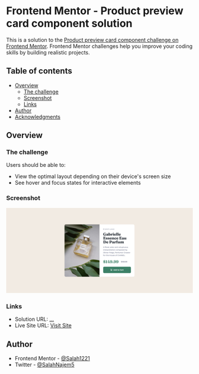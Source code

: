 # Frontend Mentor - Product preview card component solution

This is a solution to the [Product preview card component challenge on Frontend Mentor](https://www.frontendmentor.io/challenges/product-preview-card-component-GO7UmttRfa). Frontend Mentor challenges help you improve your coding skills by building realistic projects.

## Table of contents

- [Overview](#overview)
  - [The challenge](#the-challenge)
  - [Screenshot](#screenshot)
  - [Links](#links)
- [Author](#author)
- [Acknowledgments](#acknowledgments)

## Overview

### The challenge

Users should be able to:

- View the optimal layout depending on their device's screen size
- See hover and focus states for interactive elements

### Screenshot

![](./screenshot.png)

### Links

- Solution URL: [...](https://github.com/Salah1221/Product-Preview-Card)
- Live Site URL: [Visit Site](https://salah1221.github.io/Product-Preview-Card/)

## Author

- Frontend Mentor - [@Salah1221](https://www.frontendmentor.io/profile/Salah1221)
- Twitter - [@SalahNajem5](https://www.twitter.com/SalahNajem5)
